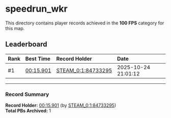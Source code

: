 # speedrun_wkr

This directory contains player records achieved in the **100 FPS** category for this map.

## Leaderboard

| Rank | Best Time | Record Holder | Date                |
| :--- | :-------- | :------------ | :------------------ |
| #1   | [00:15.901](./00015901_STEAM_0_1_84733295_20251024-210112.zip) | [STEAM_0:1:84733295](https://speedrun16.com/profile/STEAM_0:1:84733295)   | 2025-10-24 21:01:12 |

---

### Record Summary
**Record Holder:** [00:15.901](./00015901_STEAM_0_1_84733295_20251024-210112.zip) (by [STEAM_0:1:84733295](https://speedrun16.com/profile/STEAM_0:1:84733295))  
**Total PBs Archived:** 1